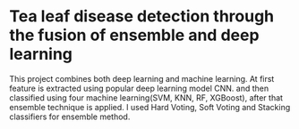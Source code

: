   # Tea leaf disease detection through the fusion of ensemble and deep learning 
This project combines both deep learning and machine learning. At first feature is extracted using popular deep learning model CNN. and then classified using four machine learning(SVM, KNN, RF, XGBoost), after that ensemble technique is applied. I used Hard Voting, Soft Voting and Stacking classifiers for ensemble method.
  
